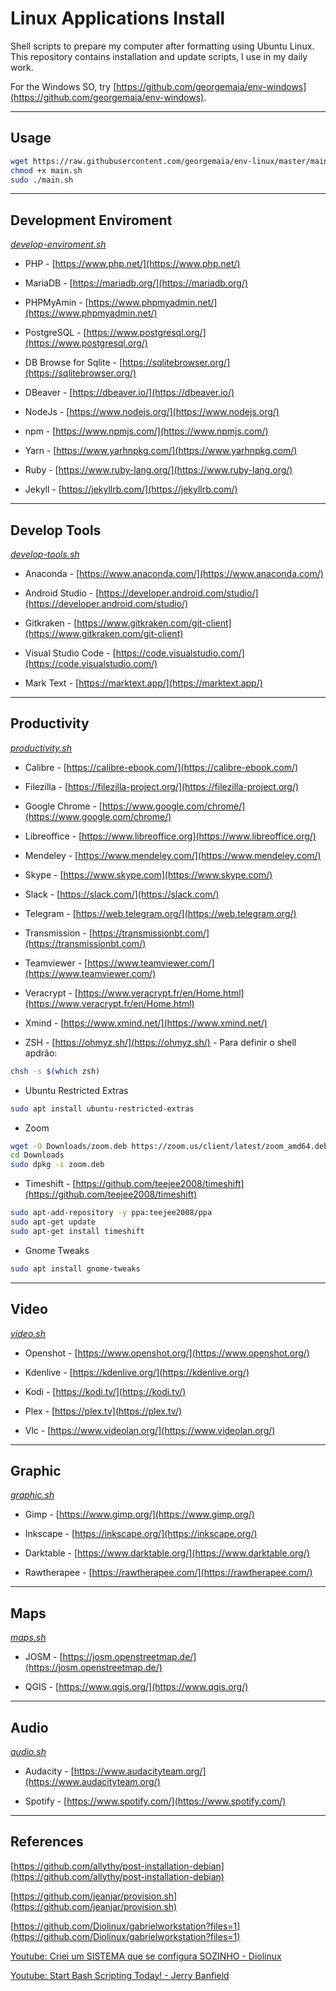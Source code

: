# Linux Applications Install

Shell scripts to prepare my computer after formatting using Ubuntu Linux. This repository contains installation and update scripts, I use in my daily work.

For the Windows SO, try [https://github.com/georgemaia/env-windows](https://github.com/georgemaia/env-windows).

---

## Usage

``` bash
wget https://raw.githubusercontent.com/georgemaia/env-linux/master/main.sh
chmod +x main.sh
sudo ./main.sh
```

---

## Development Enviroment

*[develop-enviroment.sh](develop-enviroment.sh)*

- PHP - [https://www.php.net/](https://www.php.net/)

- MariaDB - [https://mariadb.org/](https://mariadb.org/)

- PHPMyAmin - [https://www.phpmyadmin.net/](https://www.phpmyadmin.net/)

- PostgreSQL - [https://www.postgresql.org/](https://www.postgresql.org/)

- DB Browse for Sqlite - [https://sqlitebrowser.org/](https://sqlitebrowser.org/)

- DBeaver - [https://dbeaver.io/](https://dbeaver.io/)

- NodeJs - [https://www.nodejs.org/](https://www.nodejs.org/)

- npm - [https://www.npmjs.com/](https://www.npmjs.com/)

- Yarn - [https://www.yarhnpkg.com/](https://www.yarhnpkg.com/)

- Ruby - [https://www.ruby-lang.org/](https://www.ruby-lang.org/)

- Jekyll - [https://jekyllrb.com/](https://jekyllrb.com/)

---

## Develop Tools

*[develop-tools.sh](develop-tools.sh)*

- Anaconda - [https://www.anaconda.com/](https://www.anaconda.com/)

- Android Studio - [https://developer.android.com/studio/](https://developer.android.com/studio/)

- Gitkraken - [https://www.gitkraken.com/git-client](https://www.gitkraken.com/git-client)

- Visual Studio Code - [https://code.visualstudio.com/](https://code.visualstudio.com/)

- Mark Text - [https://marktext.app/](https://marktext.app/)

---

## Productivity

*[productivity.sh](productivity.sh)*

- Calibre - [https://calibre-ebook.com/](https://calibre-ebook.com/)

- Filezilla - [https://filezilla-project.org/](https://filezilla-project.org/)

- Google Chrome - [https://www.google.com/chrome/](https://www.google.com/chrome/)

- Libreoffice - [https://www.libreoffice.org](https://www.libreoffice.org/)

- Mendeley - [https://www.mendeley.com/](https://www.mendeley.com/)

- Skype - [https://www.skype.com](https://www.skype.com/)

- Slack - [https://slack.com/](https://slack.com/)

- Telegram - [https://web.telegram.org/](https://web.telegram.org/)

- Transmission - [https://transmissionbt.com/](https://transmissionbt.com/)

- Teamviewer - [https://www.teamviewer.com/](https://www.teamviewer.com/)

- Veracrypt - [https://www.veracrypt.fr/en/Home.html](https://www.veracrypt.fr/en/Home.html)

- Xmind - [https://www.xmind.net/](https://www.xmind.net/)

- ZSH - [https://ohmyz.sh/](https://ohmyz.sh/) - Para definir o shell apdrão: 
```bash
chsh -s $(which zsh)
```





- Ubuntu Restricted Extras 
```bash
sudo apt install ubuntu-restricted-extras
```
- Zoom
```bash
wget -O Downloads/zoom.deb https://zoom.us/client/latest/zoom_amd64.deb
cd Downloads
sudo dpkg -i zoom.deb
```
- Timeshift - [https://github.com/teejee2008/timeshift](https://github.com/teejee2008/timeshift)
```bash
sudo apt-add-repository -y ppa:teejee2008/ppa
sudo apt-get update
sudo apt-get install timeshift
```
- Gnome Tweaks
```bash
sudo apt install gnome-tweaks
```

---

## Video

*[video.sh](video.sh)*

- Openshot - [https://www.openshot.org/](https://www.openshot.org/)

- Kdenlive - [https://kdenlive.org/](https://kdenlive.org/)

- Kodi - [https://kodi.tv/](https://kodi.tv/)

- Plex - [https://plex.tv](https://plex.tv/) 

- Vlc - [https://www.videolan.org/](https://www.videolan.org/)

---

## Graphic

*[graphic.sh](graphic.sh)*

- Gimp - [https://www.gimp.org/](https://www.gimp.org/)

- Inkscape - [https://inkscape.org/](https://inkscape.org/)

- Darktable - [https://www.darktable.org/](https://www.darktable.org/)

- Rawtherapee - [https://rawtherapee.com/](https://rawtherapee.com/)

---

## Maps

*[maps.sh](maps.sh)*

- JOSM - [https://josm.openstreetmap.de/](https://josm.openstreetmap.de/)

- QGIS - [https://www.qgis.org/](https://www.qgis.org/)

---

## Audio

*[audio.sh](audio.sh)*

- Audacity - [https://www.audacityteam.org/](https://www.audacityteam.org/)

- Spotify - [https://www.spotify.com/](https://www.spotify.com/)

---

## References

[https://github.com/allythy/post-installation-debian](https://github.com/allythy/post-installation-debian)

[https://github.com/jeanjar/provision.sh](https://github.com/jeanjar/provision.sh)

[https://github.com/Diolinux/gabrielworkstation?files=1](https://github.com/Diolinux/gabrielworkstation?files=1)

[Youtube: Criei um SISTEMA que se configura SOZINHO - Diolinux](https://youtu.be/vBfj5dNZOSA)

[Youtube: Start Bash Scripting Today! -  Jerry Banfield](https://www.youtube.com/watch?v=tPKdfbL1Zv4&list=WL&index=32&t=5s)
